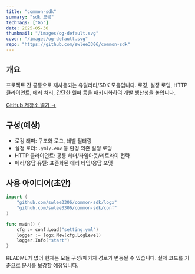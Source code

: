 ```yaml
---
title: "common-sdk"
summary: "sdk 모음"
techTags: ["Go"]
date: 2025-05-30
thumbnail: "/images/og-default.svg"
cover: "/images/og-default.svg"
repo: "https://github.com/swlee3306/common-sdk"
---
```


## 개요

프로젝트 간 공통으로 재사용되는 유틸리티/SDK 모음입니다. 로깅, 설정 로딩, HTTP 클라이언트, 에러 처리, 간단한 헬퍼 등을 패키지화하여 개발 생산성을 높입니다.

<a class="btn" href="https://github.com/swlee3306/common-sdk" target="_blank" rel="noopener">GitHub 저장소 열기 →</a>

## 구성(예상)

- 로깅 래퍼: 구조화 로그, 레벨 필터링
- 설정 로더: `.yml/.env` 등 환경 의존 설정 로딩
- HTTP 클라이언트: 공통 헤더/타임아웃/리트라이 전략
- 에러/응답 유틸: 표준화된 에러 타입/응답 포맷

## 사용 아이디어(초안)

```go
import (
    "github.com/swlee3306/common-sdk/logx"
    "github.com/swlee3306/common-sdk/conf"
)

func main() {
    cfg := conf.Load("setting.yml")
    logger := logx.New(cfg.LogLevel)
    logger.Info("start")
}
```

README가 없어 현재는 모듈 구성/패키지 경로가 변동될 수 있습니다. 실제 코드를 기준으로 문서를 보강할 예정입니다.
